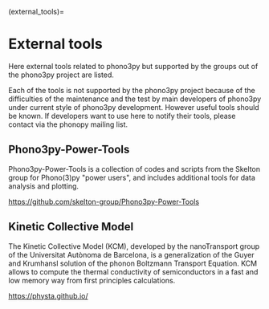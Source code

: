 (external_tools)=
# External tools

Here external tools related to phono3py but supported by the groups out
of the phono3py project are listed.

Each of the tools is not supported by the phono3py project because of
the difficulties of the maintenance and the test by main developers
of phono3py under current style of phono3py development. However
useful tools should be known. If developers want to use here to notify
their tools, please contact via the phonopy mailing list.

## Phono3py-Power-Tools

Phono3py-Power-Tools is a collection of codes and scripts from the Skelton group for Phono(3)py "power users", and includes additional tools for data analysis and plotting.

https://github.com/skelton-group/Phono3py-Power-Tools


## Kinetic Collective Model

The Kinetic Collective Model (KCM), developed by the nanoTransport
group of the Universitat Autònoma de Barcelona, is a generalization of
the Guyer and Krumhansl solution of the phonon Boltzmann Transport
Equation. KCM allows to compute the thermal conductivity of
semiconductors in a fast and low memory way from first principles
calculations.

https://physta.github.io/
